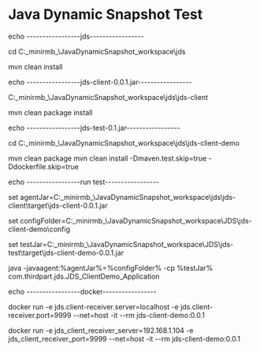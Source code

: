# Java Dynamic Snapshot Test

echo -----------------jds-----------------

cd C:\_minirmb_\JavaDynamicSnapshot_workspace\jds

mvn clean install


echo -----------------jds-client-0.0.1.jar-----------------

C:\_minirmb_\JavaDynamicSnapshot_workspace\jds\jds-client

mvn clean package install 

 
echo -----------------jds-test-0.1.jar-----------------

cd C:\_minirmb_\JavaDynamicSnapshot_workspace\jds\jds-client-demo

mvn clean package 
mvn clean install -Dmaven.test.skip=true -Ddockerfile.skip=true


echo -----------------run test-----------------

set agentJar=C:\_minirmb_\JavaDynamicSnapshot_workspace\jds\jds-client\target\jds-client-0.0.1.jar

set configFolder=C:\_minirmb_\JavaDynamicSnapshot_workspace\JDS\jds-client-demo\config

set testJar=C:\_minirmb_\JavaDynamicSnapshot_workspace\JDS\jds-test\target\jds-client-demo-0.0.1.jar

java -javaagent:%agentJar%=%configFolder%   -cp  %testJar% com.thirdpart.jds.JDS_ClientDemo_Application


echo -----------------docker-----------------

docker run -e jds.client-receiver.server=localhost     -e jds.client-receiver.port=9999 --net=host -it --rm jds-client-demo:0.0.1

docker run -e jds_client_receiver_server=192.168.1.104 -e jds_client_receiver_port=9999 --net=host -it --rm jds-client-demo:0.0.1


